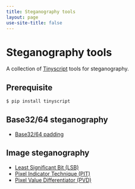 ```yaml
---
title: Steganography tools
layout: page
use-site-title: false
---
```

# Steganography tools

A collection of [Tinyscript](https://github.com/dhondta/python-tinyscript) tools for steganography.

## Prerequisite

```sh
$ pip install tinyscript
```

## Base32/64 steganography

- [Base32/64 padding](https://gist.github.com/dhondta/90a07d9d106775b0cd29bb51ffe15954)

## Image steganography

- [Least Significant Bit (LSB)](https://gist.github.com/dhondta/d2151c82dcd9a610a7380df1c6a0272c)
- [Pixel Indicator Technique (PIT)](https://gist.github.com/dhondta/30abb35bb8ee86109d17437b11a1477a)
- [Pixel Value Differentiator (PVD)](https://gist.github.com/dhondta/feaf4f5fb3ed8d1eb7515abe8cde4880)

